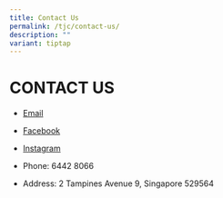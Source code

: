 ```yaml
---
title: Contact Us
permalink: /tjc/contact-us/
description: ""
variant: tiptap
---
```

<h1>CONTACT US</h1>
<ul data-tight="true" class="tight">
<li>
<p><a href="mailto:temasek_jc@moe.edu.sg" rel="noopener noreferrer nofollow" target="_blank">Email</a>
</p>
</li>
<li>
<p><a href="https://www.facebook.com/Temasek.Junior.College/" rel="noopener noreferrer nofollow" target="_blank">Facebook</a>
</p>
</li>
<li>
<p><a href="https://www.instagram.com/temasekjc/" rel="noopener noreferrer nofollow" target="_blank">Instagram</a>
</p>
</li>
<li>
<p>Phone: 6442 8066</p>
</li>
<li>
<p>Address: 2 Tampines Avenue 9, Singapore 529564</p>
</li>
</ul>
<p></p>